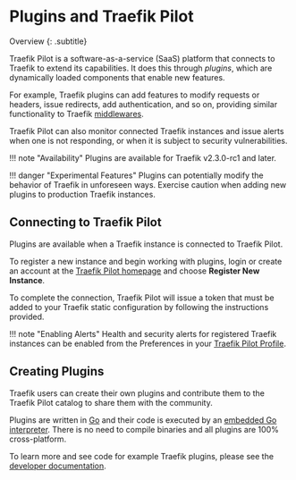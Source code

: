 # Plugins and Traefik Pilot

Overview
{: .subtitle}

Traefik Pilot is a software-as-a-service (SaaS) platform that connects to Traefik to extend its capabilities.
It does this through *plugins*, which are dynamically loaded components that enable new features.

For example, Traefik plugins can add features to modify requests or headers, issue redirects, add authentication, and so on, providing similar functionality to Traefik [middlewares](https://docs.traefik.io/middlewares/overview/).

Traefik Pilot can also monitor connected Traefik instances and issue alerts when one is not responding, or when it is subject to security vulnerabilities.

!!! note "Availability"
    Plugins are available for Traefik v2.3.0-rc1 and later.
    
!!! danger "Experimental Features"
    Plugins can potentially modify the behavior of Traefik in unforeseen ways.
    Exercise caution when adding new plugins to production Traefik instances.

## Connecting to Traefik Pilot

Plugins are available when a Traefik instance is connected to Traefik Pilot.

To register a new instance and begin working with plugins, login or create an account at the [Traefik Pilot homepage](https://pilot.traefik.io) and choose **Register New Instance**.

To complete the connection, Traefik Pilot will issue a token that must be added to your Traefik static configuration by following the instructions provided.

!!! note "Enabling Alerts" 
    Health and security alerts for registered Traefik instances can be enabled from the Preferences in your [Traefik Pilot Profile](https://pilot.traefik.io/profile).

## Creating Plugins

Traefik users can create their own plugins and contribute them to the Traefik Pilot catalog to share them with the community.

Plugins are written in [Go](https://golang.org/) and their code is executed by an [embedded Go interpreter](https://github.com/traefik/yaegi).
There is no need to compile binaries and all plugins are 100% cross-platform.

To learn more and see code for example Traefik plugins, please see the [developer documentation](https://github.com/containous/plugindemo).
